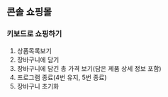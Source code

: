 ## 콘솔 쇼핑몰

### 키보드로 쇼핑하기

1. 상품목록보기
2. 장바구니에 담기
3. 장바구니에 담긴 총 가격 보기(담은 제품 상세 정보 포함)
4. 프로그램 종료(4번 유지, 5번 종료)
5. 장바구니 초기화
